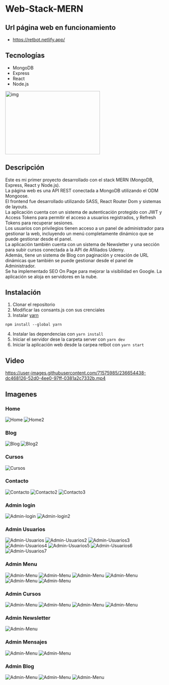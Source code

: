 # Web-Stack-MERN

## Url página web en funcionamiento

- https://retbot.netlify.app/

## Tecnologías

- MongoDB <br>
- Express <br>
- React <br>
- Node.js

<img src="https://github.com/RETBOT/RETBOT/blob/main/Imgs/MERN.png" alt="img" width="300" height="200">

## Descripción

Este es mi primer proyecto desarrollado con el stack MERN (MongoDB, Express, React y Node.js). <br>
La página web es una API REST conectada a MongoDB utilizando el ODM Mongoose. <br>
El frontend fue desarrollado utilizando SASS, React Router Dom y sistemas de layouts.<br>
La aplicación cuenta con un sistema de autenticación protegido con JWT y Access Tokens para permitir el acceso a usuarios registrados, y Refresh Tokens para recuperar sesiones. <br>
Los usuarios con privilegios tienen acceso a un panel de administrador para gestionar la web, incluyendo un menú completamente dinámico que se puede gestionar desde el panel.<br>
La aplicación también cuenta con un sistema de Newsletter y una sección para subir cursos conectada a la API de Afiliados Udemy. <br>
Además, tiene un sistema de Blog con paginación y creación de URL dinámicas que también se puede gestionar desde el panel de Administrador.<br>
Se ha implementado SEO On Page para mejorar la visibilidad en Google. La aplicación se aloja en servidores en la nube.<br>

## Instalación

1. Clonar el repositorio
2. Modificar las consants.js con sus crenciales
3. Instalar <a href="https://classic.yarnpkg.com/lang/en/docs/install/#debian-stable">yarn</a>

```
npm install --global yarn
```

4. Instalar las dependencias con `yarn install`
5. Iniciar el servidor dese la carpeta server con `yarn dev`
6. Iniciar la aplicación web desde la carpea retbot con `yarn start`

## Video 

https://user-images.githubusercontent.com/71575985/236654438-dc468126-52d0-4ee0-97ff-0381a2c7332b.mp4


## Imagenes

### Home

![Home](https://github.com/RETBOT/Web-Stack-MERN/blob/master/imgs/img1.png)
![Home2](https://github.com/RETBOT/Web-Stack-MERN/blob/master/imgs/img2.png)

### Blog

![Blog](https://github.com/RETBOT/Web-Stack-MERN/blob/master/imgs/img3.png)
![Blog2](https://github.com/RETBOT/Web-Stack-MERN/blob/master/imgs/img4.png)

### Cursos

![Cursos](https://github.com/RETBOT/Web-Stack-MERN/blob/master/imgs/img5.png)

### Contacto

![Contacto](https://github.com/RETBOT/Web-Stack-MERN/blob/master/imgs/img6.png)
![Contacto2](https://github.com/RETBOT/Web-Stack-MERN/blob/master/imgs/img7.png)
![Contacto3](https://github.com/RETBOT/Web-Stack-MERN/blob/master/imgs/img8.png)

### Admin login

![Admin-login](https://github.com/RETBOT/Web-Stack-MERN/blob/master/imgs/img9.png)
![Admin-login2](https://github.com/RETBOT/Web-Stack-MERN/blob/master/imgs/img10.png)

### Admin Usuarios

![Admin-Usuarios](https://github.com/RETBOT/Web-Stack-MERN/blob/master/imgs/img11.png)
![Admin-Usuarios2](https://github.com/RETBOT/Web-Stack-MERN/blob/master/imgs/img12.png)
![Admin-Usuarios3](https://github.com/RETBOT/Web-Stack-MERN/blob/master/imgs/img13.png)
![Admin-Usuarios4](https://github.com/RETBOT/Web-Stack-MERN/blob/master/imgs/img14.png)
![Admin-Usuarios5](https://github.com/RETBOT/Web-Stack-MERN/blob/master/imgs/img15.png)
![Admin-Usuarios6](https://github.com/RETBOT/Web-Stack-MERN/blob/master/imgs/img16.png)
![Admin-Usuarios7](https://github.com/RETBOT/Web-Stack-MERN/blob/master/imgs/img17.png)

### Admin Menu

![Admin-Menu](https://github.com/RETBOT/Web-Stack-MERN/blob/master/imgs/img18.png)
![Admin-Menu](https://github.com/RETBOT/Web-Stack-MERN/blob/master/imgs/img19.png)
![Admin-Menu](https://github.com/RETBOT/Web-Stack-MERN/blob/master/imgs/img20.png)
![Admin-Menu](https://github.com/RETBOT/Web-Stack-MERN/blob/master/imgs/img21.png)
![Admin-Menu](https://github.com/RETBOT/Web-Stack-MERN/blob/master/imgs/img22.png)
![Admin-Menu](https://github.com/RETBOT/Web-Stack-MERN/blob/master/imgs/img23.png)

### Admin Cursos

![Admin-Menu](https://github.com/RETBOT/Web-Stack-MERN/blob/master/imgs/img24.png)
![Admin-Menu](https://github.com/RETBOT/Web-Stack-MERN/blob/master/imgs/img25.png)
![Admin-Menu](https://github.com/RETBOT/Web-Stack-MERN/blob/master/imgs/img26.png)
![Admin-Menu](https://github.com/RETBOT/Web-Stack-MERN/blob/master/imgs/img27.png)

### Admin Newsletter

![Admin-Menu](https://github.com/RETBOT/Web-Stack-MERN/blob/master/imgs/img28.png)

### Admin Mensajes

![Admin-Menu](https://github.com/RETBOT/Web-Stack-MERN/blob/master/imgs/img29.png)
![Admin-Menu](https://github.com/RETBOT/Web-Stack-MERN/blob/master/imgs/img30.png)

### Admin Blog

![Admin-Menu](https://github.com/RETBOT/Web-Stack-MERN/blob/master/imgs/img31.png)
![Admin-Menu](https://github.com/RETBOT/Web-Stack-MERN/blob/master/imgs/img32.png)
![Admin-Menu](https://github.com/RETBOT/Web-Stack-MERN/blob/master/imgs/img33.png)
